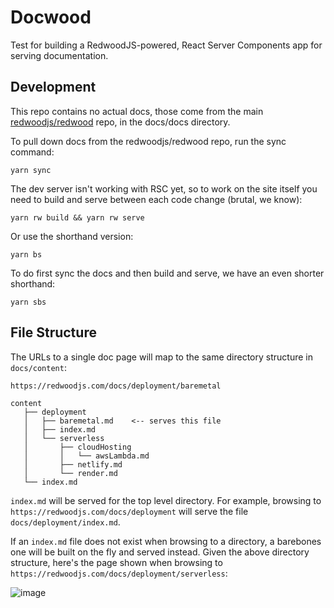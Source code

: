 # Docwood

Test for building a RedwoodJS-powered, React Server Components app for serving documentation.

## Development

This repo contains no actual docs, those come from the main [redwoodjs/redwood](https://github.com/redwoodjs/redwood) repo, in the docs/docs directory.

To pull down docs from the redwoodjs/redwood repo, run the sync command:

```
yarn sync
```

The dev server isn't working with RSC yet, so to work on the site itself you need to build and serve between each code change (brutal, we know):

```
yarn rw build && yarn rw serve
```

Or use the shorthand version:

```
yarn bs
```

To do first sync the docs and then build and serve, we have an even shorter shorthand:

```
yarn sbs
```

## File Structure

The URLs to a single doc page will map to the same directory structure in `docs/content`:

```
https://redwoodjs.com/docs/deployment/baremetal

content
   ├── deployment
   │   ├── baremetal.md    <-- serves this file
   │   ├── index.md
   │   └── serverless
   │       ├── cloudHosting
   │       │   └── awsLambda.md
   │       ├── netlify.md
   │       └── render.md
   └── index.md
```

`index.md` will be served for the top level directory. For example, browsing to `https://redwoodjs.com/docs/deployment` will serve the file `docs/deployment/index.md`.

If an `index.md` file does not exist when browsing to a directory, a barebones one will be built on the fly and served instead. Given the above directory structure, here's the page shown when browsing to `https://redwoodjs.com/docs/deployment/serverless`:

![image](https://github.com/cannikin/docwood/assets/300/c31ff886-884c-470c-ac40-5872e022c31e)
